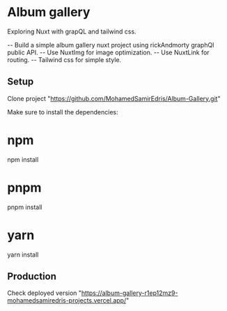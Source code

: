 # Album gallery

Exploring Nuxt with grapQL and tailwind css.

-- Build a simple album gallery nuxt project using rickAndmorty graphQl public API.
-- Use NuxtImg for image optimization.
-- Use NuxtLink for routing.
-- Tailwind css for simple style.


## Setup

Clone project "https://github.com/MohamedSamirEdris/Album-Gallery.git"

Make sure to install the dependencies:

# npm
npm install

# pnpm
pnpm install

# yarn
yarn install

## Production

 Check deployed version "https://album-gallery-r1ep12mz9-mohamedsamiredris-projects.vercel.app/"

